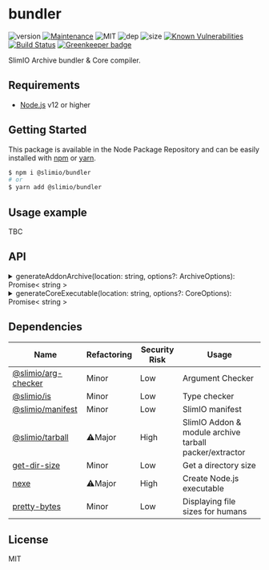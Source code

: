 # bundler
![version](https://img.shields.io/badge/dynamic/json.svg?url=https://raw.githubusercontent.com/SlimIO/bundler/master/package.json?token=AOgWw3vrgQuu-U4fz1c7yYZyc7XJPNtrks5catjdwA%3D%3D&query=$.version&label=Version)
[![Maintenance](https://img.shields.io/badge/Maintained%3F-yes-green.svg)](https://github.com/SlimIO/bundler/commit-activity)
![MIT](https://img.shields.io/github/license/mashape/apistatus.svg)
![dep](https://img.shields.io/david/SlimIO/bundler)
![size](https://img.shields.io/github/languages/code-size/SlimIO/bundler)
[![Known Vulnerabilities](https://snyk.io//test/github/SlimIO/bundler/badge.svg?targetFile=package.json)](https://snyk.io//test/github/SlimIO/bundler?targetFile=package.json)
[![Build Status](https://travis-ci.com/SlimIO/Bundler.svg?branch=master)](https://travis-ci.com/SlimIO/Bundler)
[![Greenkeeper badge](https://badges.greenkeeper.io/SlimIO/Bundler.svg)](https://greenkeeper.io/)

SlimIO Archive bundler & Core compiler.

## Requirements
- [Node.js](https://nodejs.org/en/) v12 or higher

## Getting Started

This package is available in the Node Package Repository and can be easily installed with [npm](https://docs.npmjs.com/getting-started/what-is-npm) or [yarn](https://yarnpkg.com).

```bash
$ npm i @slimio/bundler
# or
$ yarn add @slimio/bundler
```

## Usage example
TBC

## API

<details><summary>generateAddonArchive(location: string, options?: ArchiveOptions): Promise< string ></summary>
<br />

Create Addon archive.

```js
const { generateAddonArchive } = require("@slimio/bundler");

generateAddonArchive("F:\\Code\\Agent\\addons\\alerting", {
    debug: true
}).catch(console.error);
```

</details>

<details><summary>generateCoreExecutable(location: string, options?: CoreOptions): Promise< string ></summary>
<br />

Compile the core. Options is described by the following interface
```ts
interface CoreOptions {
    debug?: boolean;
    cwd?: string;
}
```

```js
const { generateCoreExecutable } = require("@slimio/bundler");
const { join } = require("path");

generateCoreExecutable("F:\\Code\\AgentTest", {
        debug: true,
        cwd: join(__dirname, "build")
    });
}).then(() => console.log("core compiled")).catch(console.error);
```

</details>

## Dependencies

|Name|Refactoring|Security Risk|Usage|
|---|---|---|---|
|[@slimio/arg-checker](https://github.com/SlimIO/bundler)|Minor|Low|Argument Checker|
|[@slimio/is](https://github.com/SlimIO/is#readme)|Minor|Low|Type checker|
|[@slimio/manifest](https://github.com/SlimIO/Manifester#readme)|Minor|Low|SlimIO manifest|
|[@slimio/tarball](https://github.com/SlimIO/Tarball)|⚠️Major|High|SlimIO Addon & module archive tarball packer/extractor|
|[get-dir-size](https://github.com/fraxken/dir-size#readme)|Minor|Low|Get a directory size|
|[nexe](https://github.com/nexe/nexe#readme)|⚠️Major|High|Create Node.js executable|
|[pretty-bytes](https://github.com/sindresorhus/pretty-bytes#readme)|Minor|Low|Displaying file sizes for humans|

## License
MIT
